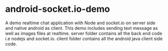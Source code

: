 # android-socket.io-demo
A demo realtime chat application with Node and socket.io on server side and native android as client. This demo includes sending text message as well as images files at realtime. 
server folder contains all the back end code i.e nodejs and socket.io.
client folder contains all the android java client side code.
